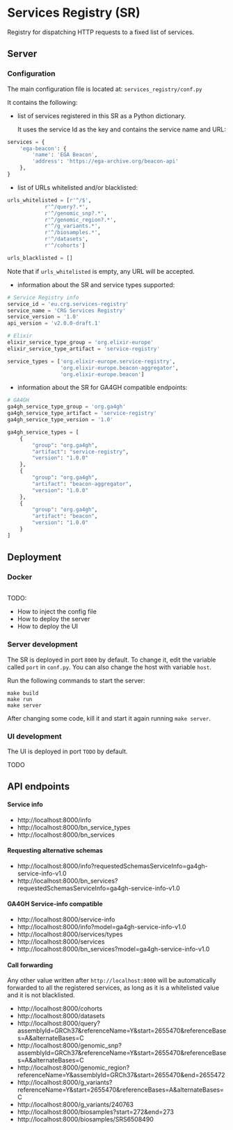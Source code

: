 # Services Registry (SR)
Registry for dispatching HTTP requests to a fixed list of services.

## Server

### Configuration

The main configuration file is located at: `services_registry/conf.py`

It contains the following:
* list of services registered in this SR as a Python dictionary. 

    It uses the service Id as the key and contains the service name and URL:
```python
services = {
    'ega-beacon': {
        'name': 'EGA Beacon',
        'address': 'https://ega-archive.org/beacon-api'
    },
}
```
  
* list of URLs whitelisted and/or blacklisted:
```python
urls_whitelisted = [r'^/$',
		    r'^/query?.*',
		    r'^/genomic_snp?.*',
		    r'^/genomic_region?.*',
		    r'^/g_variants.*',
		    r'^/biosamples.*',
		    r'^/datasets',
		    r'^/cohorts']

urls_blacklisted = []
```
Note that if `urls_whitelisted` is empty, any URL will be accepted.

* information about the SR and service types supported:
```python
# Service Registry info
service_id = 'eu.crg.services-registry'
service_name = 'CRG Services Registry'
service_version = '1.0'
api_version = 'v2.0.0-draft.1'

# Elixir
elixir_service_type_group = 'org.elixir-europe'
elixir_service_type_artifact = 'service-registry'

service_types = ['org.elixir-europe.service-registry', 
				 'org.elixir-europe.beacon-aggregator', 
				 'org.elixir-europe.beacon']
```

* information about the SR for GA4GH compatible endpoints:
```python
# GA4GH
ga4gh_service_type_group = 'org.ga4gh'
ga4gh_service_type_artifact = 'service-registry'
ga4gh_service_type_version = '1.0'

ga4gh_service_types = [
	{
		"group": "org.ga4gh",
		"artifact": "service-registry",
		"version": "1.0.0"
	},
	{
		"group": "org.ga4gh",
		"artifact": "beacon-aggregator",
		"version": "1.0.0"
	},
	{
		"group": "org.ga4gh",
		"artifact": "beacon",
		"version": "1.0.0"
	}
]
```

## Deployment

### Docker

```shell script

```

TODO: 
* How to inject the config file
* How to deploy the server
* How to deploy the UI

### Server development

The SR is deployed in port `8000` by default. To change it, edit the variable called `port` in `conf.py`. You can also change the host with variable `host`. 

Run the following commands to start the server:
```shell script
make build
make run
make server
```
After changing some code, kill it and start it again running `make server`.

### UI development

The UI is deployed in port `TODO` by default. 

TODO

## API endpoints

#### Service info
* http://localhost:8000/info
* http://localhost:8000/bn_service_types
* http://localhost:8000/bn_services

#### Requesting alternative schemas
* http://localhost:8000/info?requestedSchemasServiceInfo=ga4gh-service-info-v1.0
* http://localhost:8000/bn_services?requestedSchemasServiceInfo=ga4gh-service-info-v1.0

#### GA4GH Service-info compatible
* http://localhost:8000/service-info
* http://localhost:8000/info?model=ga4gh-service-info-v1.0 
* http://localhost:8000/services/types
* http://localhost:8000/services
* http://localhost:8000/bn_services?model=ga4gh-service-info-v1.0

#### Call forwarding

Any other value written after `http://localhost:8000` will be automatically forwarded to all the registered services, as long as it is a whitelisted value and it is not blacklisted.

* http://localhost:8000/cohorts
* http://localhost:8000/datasets
* http://localhost:8000/query?assemblyId=GRCh37&referenceName=Y&start=2655470&referenceBases=A&alternateBases=C
* http://localhost:8000/genomic_snp?assemblyId=GRCh37&referenceName=Y&start=2655470&referenceBases=A&alternateBases=C
* http://localhost:8000/genomic_region?referenceName=Y&assemblyId=GRCh37&start=2655470&end=2655472
* http://localhost:8000/g_variants?referenceName=Y&start=2655470&referenceBases=A&alternateBases=C
* http://localhost:8000/g_variants/240763
* http://localhost:8000/biosamples?start=272&end=273
* http://localhost:8000/biosamples/SRS6508490